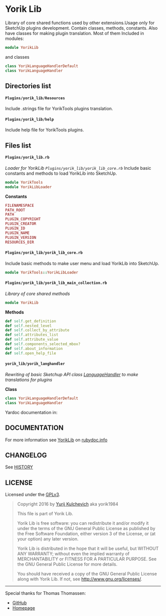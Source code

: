 Yorik Lib
=========
Library of core shared functions used by other extensions.Usage only for SketchUp plugins development. Contain classes, methods, constants. Also have classes for making plugin translation. Most of them Included in modules:

```ruby
module YorikLib
```

and classes

```ruby
class YorikLanguageHandlerDefault
class YorikLanguageHandler
```

Directories list
----------------
#### `Plugins/yorik_lib/Resources`
Include .strings file for YorikTools plugins translation.

#### `Plugins/yorik_lib/help`
Include help file for YorikTools plugins.

Files list
----------------

#### `Plugins/yorik_lib.rb`

*Loader for YorikLib `Plugins/yorik_lib/yorik_lib_core.rb`*
Include basic constants and methods to load YorikLib into SketchUp.

```ruby
module YorikTools
module YorikLibLoader
```

**Constants**

```ruby
FILENAMESPACE
PATH_ROOT
PATH
PLUGIN_COPYRIGHT
PLUGIN_CREATOR
PLUGIN_ID
PLUGIN_NAME
PLUGIN_VERSION
RESOURCES_DIR
```

#### `Plugins/yorik_lib/yorik_lib_core.rb`
    
Include basic methods to make user menu and load YorikLib into SketchUp.

```ruby
module YorikTools::YorikLibLoader
```


#### `Plugins/yorik_lib/yorik_lib_main_collection.rb`
*Library of core shared methods*

```ruby
module YorikLib
```

**Methods**

```ruby
def self.get_definition
def self.nested_level
def self.collect_by_attribute
def self.attributes_list
def self.attribute_value
def self.components_selected_mbox?
def self.about_information
def self.open_help_file
```

#### `yorik_lib/yorik_langhandler`
*Rewriting of basic Sketchup API class [LanguageHandler](http://www.sketchup.com/intl/en/developer/docs/ourdoc/languagehandler) to make translations for plugins* 

**Class**

```ruby
class YorikLanguageHandlerDefault
class YorikLanguageHandler
```

 Yardoc documentation in: 

DOCUMENTATION
---------

For more information see [YorikLib](http://www.rubydoc.info/github/yorik1984/Yorik_Lib/index) on [rubydoc.info](http://www.rubydoc.info)

CHANGELOG
---------

See [HISTORY](HISTORY.md)

LICENSE
-------

Licensed under the [GPLv3](https://www.gnu.org/licenses/gpl-3.0.txt).

> Copyright 2016 by  [Yurij Kulchevich](mailto:yorik1984@gmail.com) aka yorik1984
>
> This file is part of Yorik Lib.
>
> Yorik Lib is free software: you can redistribute it and/or modify
> it under the terms of the GNU General Public License as published by
> the Free Software Foundation, either version 3 of the License, or
> (at your option) any later version.
>
> Yorik Lib is distributed in the hope that it will be useful,
> but WITHOUT ANY WARRANTY; without even the implied warranty of
> MERCHANTABILITY or FITNESS FOR A PARTICULAR PURPOSE.  See the
> GNU General Public License for more details.
>
> You should have received a copy of the GNU General Public License
> along with Yorik Lib.  If not, see <http://www.gnu.org/licenses/>.
> 

---
Special thanks for Thomas Thomassen:
* [GitHub](https://github.com/thomthom)
* [Homepage](http://www.thomthom.net/)

